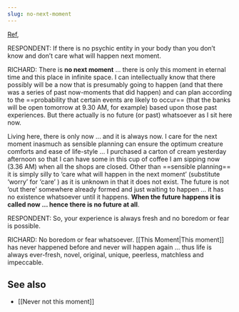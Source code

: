 ```yaml
---
slug: no-next-moment
---
```


[Ref](http://www.actualfreedom.com.au/richard/selectedcorrespondence/sc-time.htm),

RESPONDENT: If there is no psychic entity in your body than you don’t know and don’t care what will happen next moment.

RICHARD: There is **no next moment** ... there is only this moment in eternal time and this place in infinite space. I can intellectually know that there possibly will be a now that is presumably going to happen (and that there was a series of past now-moments that did happen) and can plan according to the ==probability that certain events are likely to occur== (that the banks will be open tomorrow at 9.30 AM, for example) based upon those past experiences. But there actually is no future (or past) whatsoever as I sit here now.

Living here, there is only now ... and it is always now. I care for the next moment inasmuch as sensible planning can ensure the optimum creature comforts and ease of life-style ... I purchased a carton of cream yesterday afternoon so that I can have some in this cup of coffee I am sipping now (3.36 AM) when all the shops are closed. Other than ==sensible planning== it is simply silly to ‘care what will happen in the next moment’ (substitute ‘worry’ for ‘care’ ) as it is unknown in that it does not exist. The future is not ‘out there’ somewhere already formed and just waiting to happen ... it has no existence whatsoever until it happens. **When the future happens it is called now ... hence there is no future at all**.

RESPONDENT: So, your experience is always fresh and no boredom or fear is possible.

RICHARD: No boredom or fear whatsoever. [[This Moment|This moment]] has never happened before and never will happen again ... thus life is always ever-fresh, novel, original, unique, peerless, matchless and impeccable.

## See also

- [[Never not this moment]]
